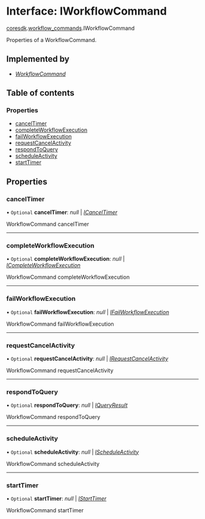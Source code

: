 # Interface: IWorkflowCommand

[coresdk](../modules/proto.coresdk.md).[workflow_commands](../modules/proto.coresdk.workflow_commands.md).IWorkflowCommand

Properties of a WorkflowCommand.

## Implemented by

* [*WorkflowCommand*](../classes/proto.coresdk.workflow_commands.workflowcommand.md)

## Table of contents

### Properties

- [cancelTimer](proto.coresdk.workflow_commands.iworkflowcommand.md#canceltimer)
- [completeWorkflowExecution](proto.coresdk.workflow_commands.iworkflowcommand.md#completeworkflowexecution)
- [failWorkflowExecution](proto.coresdk.workflow_commands.iworkflowcommand.md#failworkflowexecution)
- [requestCancelActivity](proto.coresdk.workflow_commands.iworkflowcommand.md#requestcancelactivity)
- [respondToQuery](proto.coresdk.workflow_commands.iworkflowcommand.md#respondtoquery)
- [scheduleActivity](proto.coresdk.workflow_commands.iworkflowcommand.md#scheduleactivity)
- [startTimer](proto.coresdk.workflow_commands.iworkflowcommand.md#starttimer)

## Properties

### cancelTimer

• `Optional` **cancelTimer**: *null* \| [*ICancelTimer*](proto.coresdk.workflow_commands.icanceltimer.md)

WorkflowCommand cancelTimer

___

### completeWorkflowExecution

• `Optional` **completeWorkflowExecution**: *null* \| [*ICompleteWorkflowExecution*](proto.coresdk.workflow_commands.icompleteworkflowexecution.md)

WorkflowCommand completeWorkflowExecution

___

### failWorkflowExecution

• `Optional` **failWorkflowExecution**: *null* \| [*IFailWorkflowExecution*](proto.coresdk.workflow_commands.ifailworkflowexecution.md)

WorkflowCommand failWorkflowExecution

___

### requestCancelActivity

• `Optional` **requestCancelActivity**: *null* \| [*IRequestCancelActivity*](proto.coresdk.workflow_commands.irequestcancelactivity.md)

WorkflowCommand requestCancelActivity

___

### respondToQuery

• `Optional` **respondToQuery**: *null* \| [*IQueryResult*](proto.coresdk.workflow_commands.iqueryresult.md)

WorkflowCommand respondToQuery

___

### scheduleActivity

• `Optional` **scheduleActivity**: *null* \| [*IScheduleActivity*](proto.coresdk.workflow_commands.ischeduleactivity.md)

WorkflowCommand scheduleActivity

___

### startTimer

• `Optional` **startTimer**: *null* \| [*IStartTimer*](proto.coresdk.workflow_commands.istarttimer.md)

WorkflowCommand startTimer
